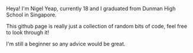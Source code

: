 Heya! I'm Nigel Yeap, currently 18 and I graduated from Dunman High School in Singapore.

This github page is really just a collection of random bits of code, feel free to look through it!

I'm still a beginner so any advice would be great.
